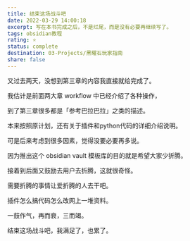 ```yaml
---
title: 结束这场战斗吧
date: 2022-03-29 14:00:18
excerpt: 写在本书完成之后，不是烂尾，而是没有必要再继续写了。
tags: obsidian教程
rating: ⭐
status: complete
destination: 03-Projects/黑曜石玩家指南
share: false
---
```


又过去两天，没想到第三章的内容我直接就给完成了。

我估计是前面两大章 workflow 中已经介绍了各种操作，

到了第三章很多都是「参考巴拉巴拉」之类的描述。

本来按照原计划，还有关于插件和python代码的详细介绍说明。

可是后来考虑到很多因素，觉得没要必要再多说。

因为推出这个 obsidian vault 模板库的目的就是希望大家少折腾。

接着到后面又鼓励去用户去折腾，这就很奇怪。

需要折腾的事情让爱折腾的人去干吧。

插件怎么搞代码怎么改网上一堆资料。

一鼓作气，再而衰，三而竭。

结束这场战斗吧，我满足了，也累了。